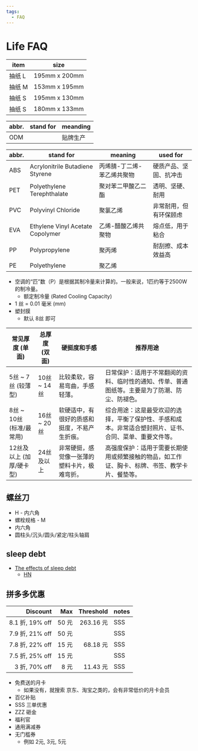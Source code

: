 ```yaml
---
tags:
  - FAQ
---
```


# Life FAQ

| item   | size          |
| ------ | ------------- |
| 抽纸 L | 195mm x 200mm |
| 抽纸 M | 153mm x 195mm |
| 抽纸 S | 195mm x 130mm |
| 抽纸 S | 180mm x 133mm |

| abbr. | stand for | meanding |
| ----- | --------- | -------- |
| ODM   |           | 贴牌生产 |

| abbr. | stand for                        | meaning                    | used for               |
| ----- | -------------------------------- | -------------------------- | ---------------------- |
| ABS   | Acrylonitrile Butadiene Styrene  | 丙烯腈-丁二烯-苯乙烯共聚物 | 硬质产品、坚固、抗冲击 |
| PET   | Polyethylene Terephthalate       | 聚对苯二甲酸乙二酯         | 透明、坚硬、耐用       |
| PVC   | Polyvinyl Chloride               | 聚氯乙烯                   | 非常耐用，但有环保顾虑 |
| EVA   | Ethylene Vinyl Acetate Copolymer | 乙烯-醋酸乙烯共聚物        | 熔点低，用于粘合       |
| PP    | Polypropylene                    | 聚丙烯                     | 耐刮擦、成本效益高     |
| PE    | Polyethylene                     | 聚乙烯                     |

- 空调的“匹”数（P）是根据其制冷量来计算的。一般来说，1匹约等于2500W的制冷量。
  - 额定制冷量 (Rated Cooling Capacity)
- 1 丝 = 0.01 毫米 (mm)
- 塑封膜
  - 默认 8丝 即可

| 常见厚度 (单面)          | 总厚度 (双面) | 硬挺度和手感                                 | 推荐用途                                                                                                 |
| ------------------------ | ------------- | -------------------------------------------- | -------------------------------------------------------------------------------------------------------- |
| 5丝 ~ 7丝 (较薄型)       | 10丝 ~ 14丝   | 比较柔软，容易弯曲，手感轻薄。               | 日常保护：适用于不常翻阅的资料、临时性的通知、传单、普通图纸等。主要是为了防潮、防尘、防褪色。           |
| 8丝 ~ 10丝 (标准/最常用) | 16丝 ~ 20丝   | 软硬适中，有很好的质感和挺度，不易产生折痕。 | 综合用途：这是最受欢迎的选择，平衡了保护性、手感和成本。非常适合塑封照片、证书、合同、菜单、重要文件等。 |
| 12丝及以上 (加厚/硬卡型) | 24丝及以上    | 非常硬挺，感觉像一张薄的塑料卡片，极难弯折。 | 高强度保护：适用于需要长期使用或频繁接触的物品，如工作证、胸卡、标牌、书签、教学卡片、餐垫等。           |

## 螺丝刀

- H - 内六角
- 螺栓规格 - M
- 内六角
- 圆柱头/沉头/圆头/紧定/柱头轴肩

## sleep debt

- [The effects of sleep debt](https://www.nytimes.com/2022/06/24/health/sleep-debt-health.html)
  - [HN](https://news.ycombinator.com/item?id=32089964)

## 拼多多优惠

|        Discount |   Max | Threshold | notes |
| --------------: | ----: | --------: | ----- |
| 8.1 折, 19% off | 50 元 | 263.16 元 | SSS   |
| 7.9 折, 21% off | 50 元 |           | SSS   |
| 7.8 折, 22% off | 15 元 |  68.18 元 | SSS   |
| 7.5 折, 25% off | 15 元 |           | SSS   |
|   3 折, 70% off |  8 元 |  11.43 元 | SSS   |

- 免费送的月卡
  - 如果没有，就搜索 京东、淘宝之类的，会有非常低价的月卡会员
- 百亿补贴
- SSS 三单优惠
- ZZZ 砸金
- 福利官
- 通用满减券
- 无门槛券
  - 例如 2元, 3元, 5元
